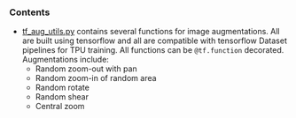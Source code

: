 ### Contents

- [tf_aug_utils.py](/Users/rey/MEGA/utils_miscellanous/tf_aug_utils.py) contains several functions for image augmentations. All are built using tensorflow and all are compatible with tensorflow Dataset pipelines for TPU training. All  functions can be `@tf.function` decorated. Augmentations include:
  - Random zoom-out with pan
  - Random zoom-in of random area
  - Random rotate
  - Random shear
  - Central zoom

